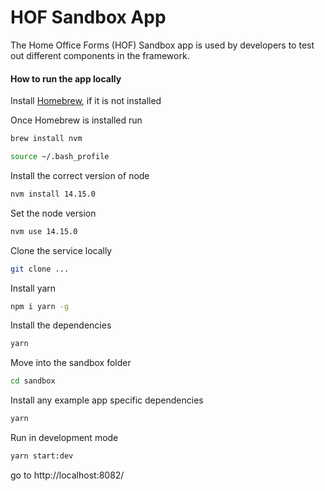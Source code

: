 # HOF Sandbox App

The Home Office Forms (HOF) Sandbox app is used by developers to test out different components in the framework. 

#### How to run the app locally 

Install [Homebrew](https://brew.sh/), if it is not installed 

Once Homebrew is installed run 

```bash
brew install nvm
```
```bash
source ~/.bash_profile
```

Install the correct version of node

```bash
nvm install 14.15.0
```

Set the node version

```bash
nvm use 14.15.0
```

Clone the service locally

```bash
git clone ... 
```

Install yarn 

```bash
npm i yarn -g 
```

Install the dependencies 

```bash
yarn
```

Move into the sandbox folder 

```bash
cd sandbox
```

Install any example app specific dependencies 

```bash
yarn
```

Run in development mode 

```bash
yarn start:dev
```

go to http://localhost:8082/
